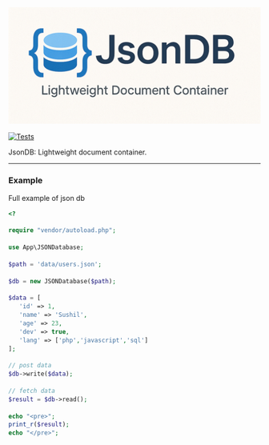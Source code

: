 ![JsonDB](/art/jsondb.png)

[![Tests](https://github.com/CodeWithSushil/json-db/actions/workflows/tests.yml/badge.svg)](https://github.com/CodeWithSushil/json-db/actions/workflows/tests.yml)

JsonDB: Lightweight document container.

___

### Example
Full example of json db
```php
<?

require "vendor/autoload.php";

use App\JSONDatabase;

$path = 'data/users.json';

$db = new JSONDatabase($path);

$data = [
   'id' => 1,
   'name' => 'Sushil',
   'age' => 23,
   'dev' => true,
   'lang' => ['php','javascript','sql']
];

// post data
$db->write($data);

// fetch data
$result = $db->read();

echo "<pre>";
print_r($result);
echo "</pre>";

```

